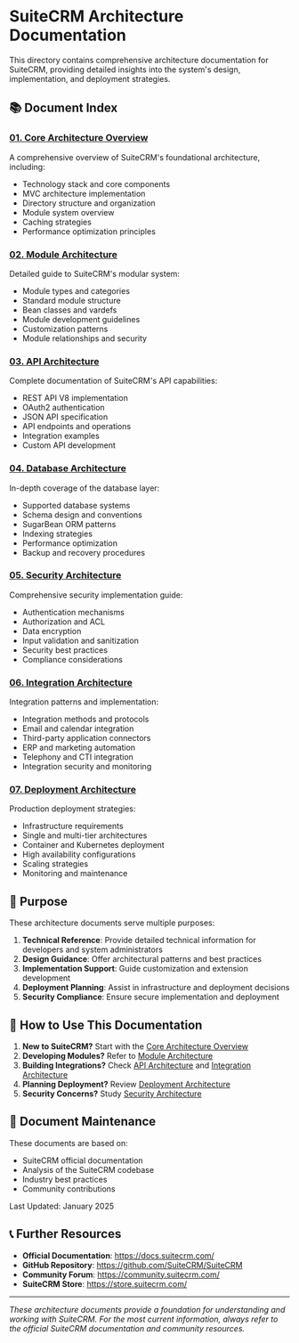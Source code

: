 # SuiteCRM Architecture Documentation

This directory contains comprehensive architecture documentation for SuiteCRM, providing detailed insights into the system's design, implementation, and deployment strategies.

## 📚 Document Index

### [01. Core Architecture Overview](./01-core-architecture-overview.md)
A comprehensive overview of SuiteCRM's foundational architecture, including:
- Technology stack and core components
- MVC architecture implementation
- Directory structure and organization
- Module system overview
- Caching strategies
- Performance optimization principles

### [02. Module Architecture](./02-module-architecture.md)
Detailed guide to SuiteCRM's modular system:
- Module types and categories
- Standard module structure
- Bean classes and vardefs
- Module development guidelines
- Customization patterns
- Module relationships and security

### [03. API Architecture](./03-api-architecture.md)
Complete documentation of SuiteCRM's API capabilities:
- REST API V8 implementation
- OAuth2 authentication
- JSON API specification
- API endpoints and operations
- Integration examples
- Custom API development

### [04. Database Architecture](./04-database-architecture.md)
In-depth coverage of the database layer:
- Supported database systems
- Schema design and conventions
- SugarBean ORM patterns
- Indexing strategies
- Performance optimization
- Backup and recovery procedures

### [05. Security Architecture](./05-security-architecture.md)
Comprehensive security implementation guide:
- Authentication mechanisms
- Authorization and ACL
- Data encryption
- Input validation and sanitization
- Security best practices
- Compliance considerations

### [06. Integration Architecture](./06-integration-architecture.md)
Integration patterns and implementation:
- Integration methods and protocols
- Email and calendar integration
- Third-party application connectors
- ERP and marketing automation
- Telephony and CTI integration
- Integration security and monitoring

### [07. Deployment Architecture](./07-deployment-architecture.md)
Production deployment strategies:
- Infrastructure requirements
- Single and multi-tier architectures
- Container and Kubernetes deployment
- High availability configurations
- Scaling strategies
- Monitoring and maintenance

## 🎯 Purpose

These architecture documents serve multiple purposes:

1. **Technical Reference**: Provide detailed technical information for developers and system administrators
2. **Design Guidance**: Offer architectural patterns and best practices
3. **Implementation Support**: Guide customization and extension development
4. **Deployment Planning**: Assist in infrastructure and deployment decisions
5. **Security Compliance**: Ensure secure implementation and deployment

## 📖 How to Use This Documentation

1. **New to SuiteCRM?** Start with the [Core Architecture Overview](./01-core-architecture-overview.md)
2. **Developing Modules?** Refer to [Module Architecture](./02-module-architecture.md)
3. **Building Integrations?** Check [API Architecture](./03-api-architecture.md) and [Integration Architecture](./06-integration-architecture.md)
4. **Planning Deployment?** Review [Deployment Architecture](./07-deployment-architecture.md)
5. **Security Concerns?** Study [Security Architecture](./05-security-architecture.md)

## 🔄 Document Maintenance

These documents are based on:
- SuiteCRM official documentation
- Analysis of the SuiteCRM codebase
- Industry best practices
- Community contributions

Last Updated: January 2025

## 📞 Further Resources

- **Official Documentation**: https://docs.suitecrm.com/
- **GitHub Repository**: https://github.com/SuiteCRM/SuiteCRM
- **Community Forum**: https://community.suitecrm.com/
- **SuiteCRM Store**: https://store.suitecrm.com/

---

*These architecture documents provide a foundation for understanding and working with SuiteCRM. For the most current information, always refer to the official SuiteCRM documentation and community resources.*